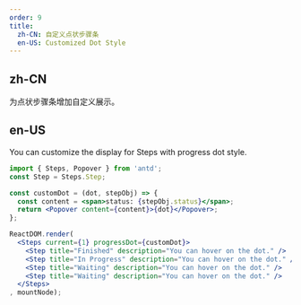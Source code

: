 ```yaml
---
order: 9
title:
  zh-CN: 自定义点状步骤条
  en-US: Customized Dot Style
---
```


## zh-CN

为点状步骤条增加自定义展示。

## en-US

You can customize the display for Steps with progress dot style.

````jsx
import { Steps, Popover } from 'antd';
const Step = Steps.Step;

const customDot = (dot, stepObj) => {
  const content = <span>status: {stepObj.status}</span>;
  return <Popover content={content}>{dot}</Popover>;
};

ReactDOM.render(
  <Steps current={1} progressDot={customDot}>
    <Step title="Finished" description="You can hover on the dot." />
    <Step title="In Progress" description="You can hover on the dot." />
    <Step title="Waiting" description="You can hover on the dot." />
    <Step title="Waiting" description="You can hover on the dot." />
  </Steps>
, mountNode);
````
